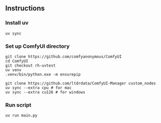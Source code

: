 ## Instructions 

### Install uv

```
uv sync
```

### Set up ComfyUI directory

```
git clone https://github.com/comfyanonymous/ComfyUI
cd ComfyUI
git checkout rh-uvtest
uv venv
.venv/bin/python.exe -m ensurepip

git clone https://github.com/ltdrdata/ComfyUI-Manager custom_nodes
uv sync --extra cpu # for mac
uv sync --extra cu126 # for windows
```

### Run script
```
uv run main.py
```

